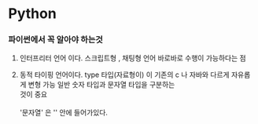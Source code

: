 # Python
### 파이썬에서 꼭 알아야 하는것 
1. 인터프리터 언어 이다. 
스크립트형 , 채팅형 언어 
바로바로 수행이 가능하다는 점 

2. 동적 타이핑 언어이다. 
    type 타입(자료형이) 이 기존의 c 나 자바와 다르게 자유롭게 변형 가능 
    일반 숫자 타입과 문자열 타입을 구분하는 <br/>것이 중요 
    <br/><br/> '문자열' 은 '' 안에 들어가있다. 

